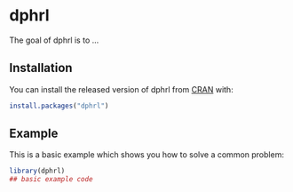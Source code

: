
# dphrl

<!-- badges: start -->
<!-- badges: end -->

The goal of dphrl is to ...

## Installation

You can install the released version of dphrl from [CRAN](https://CRAN.R-project.org) with:

``` r
install.packages("dphrl")
```

## Example

This is a basic example which shows you how to solve a common problem:

``` r
library(dphrl)
## basic example code
```

